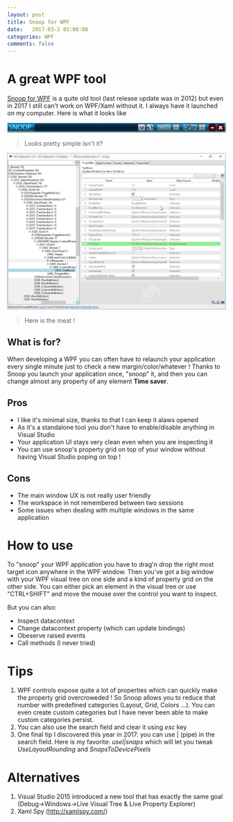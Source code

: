 ```yaml
---
layout: post
title: Snoop for WPF
date:   2017-03-2 03:00:08
categories: WPF
comments: false
---
```

# A great WPF tool
[Snoop for WPF](https://snoopwpf.codeplex.com/) is a quite old tool (last release update was in 2012) but even in 2017 I still can't work on WPF/Xaml without it. I always have it launched on my computer.
Here is what it looks like

![Snoop](/images/snoop.jpg)
> Looks pretty simple isn't it? 

![Snoop2](/images/snoop2.jpg)
> Here is the meat !

## What is for?
When developing a WPF you can often have to relaunch your application every single minute just to check a new margin/color/whatever !
Thanks to Snoop you launch your application once, "snoop" it, and then you can change almost any property of any element **Time saver**.

## Pros
- I like it's minimal size, thanks to that I can keep it alaws opened
- As it's a standalone tool you don't have to enable/disable anything in Visual Studio
- Your application UI stays very clean even when you are inspecting it
- You can use snoop's property grid on top of your window without having Visual Studio poping on top !

## Cons
- The main window UX is not really user friendly
- The workspace in not remembered between two sessions
- Some issues when dealing with multiple windows in the same application

# How to use
To "snoop" your WPF application you have to drag'n drop the right most target icon anywhere in the WPF window.
Then you've got a big window with your WPF visual tree on one side and a kind of property grid on the other side.
You can either pick an element in the visual tree or use "CTRL+SHIFT" and move the mouse over the control you want to inspect.

But you can also:
- Inspect datacontext
- Change datacontext property (which can update bindings)
- Obeserve raised events
- Call methods (I never tried)

# Tips
1. WPF controls expose quite a lot of properties which can quickly make the property grid overcroweded ! So Snoop allows you to reduce that number with predefined categories (Layout, Grid, Colors ...). You can even create custom categories but I have never been able to make custom categories persist.
2. You can also use the search field and clear it using *esc* key
3. One final tip I discovered this year in 2017: you can use | (pipe) in the search field. Here is my favorite: *usel|snaps* which will let you tweak *UseLayoutRounding* and *SnapsToDevicePixels*

# Alternatives
1. Visual Studio 2015 introduced a new tool that has exactly the same goal (Debug->Windows->Live Visual Tree & Live Property Explorer)
2. Xaml Spy (http://xamlspy.com/)


